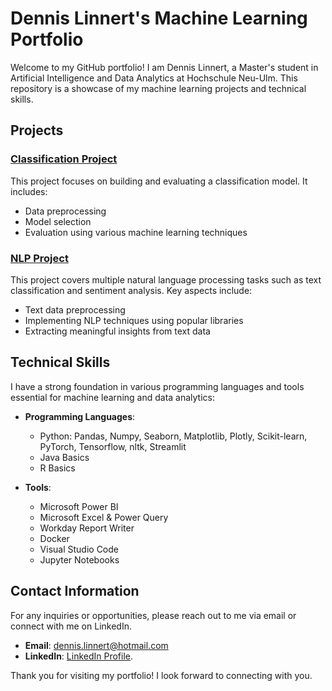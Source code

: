 # Dennis Linnert's Machine Learning Portfolio

Welcome to my GitHub portfolio! I am Dennis Linnert, a Master's student in Artificial Intelligence and Data Analytics at Hochschule Neu-Ulm. This repository is a showcase of my machine learning projects and technical skills.

## Projects

### [Classification Project](./Classification%20Project/README.md)
This project focuses on building and evaluating a classification model. It includes:
- Data preprocessing
- Model selection
- Evaluation using various machine learning techniques

### [NLP Project](./NLP%20Project/README.md)
This project covers multiple natural language processing tasks such as text classification and sentiment analysis. Key aspects include:
- Text data preprocessing
- Implementing NLP techniques using popular libraries
- Extracting meaningful insights from text data

## Technical Skills

I have a strong foundation in various programming languages and tools essential for machine learning and data analytics:

- **Programming Languages**: 
  - Python: Pandas, Numpy, Seaborn, Matplotlib, Plotly, Scikit-learn, PyTorch, Tensorflow, nltk, Streamlit
  - Java Basics
  - R Basics

- **Tools**:
  - Microsoft Power BI
  - Microsoft Excel & Power Query
  - Workday Report Writer
  - Docker
  - Visual Studio Code
  - Jupyter Notebooks

## Contact Information

For any inquiries or opportunities, please reach out to me via email or connect with me on LinkedIn.

- **Email**: [dennis.linnert@hotmail.com](mailto:dennis.linnert@hotmail.com)
- **LinkedIn**: [LinkedIn Profile](https://www.linkedin.com/in/dennis-linnert-7a99b620b/).

Thank you for visiting my portfolio! I look forward to connecting with you.
